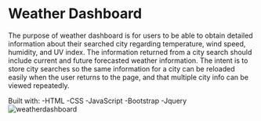 # Weather Dashboard
The purpose of weather dashboard is for users to be able to obtain detailed information about their searched city regarding temperature, wind speed, humidity, and UV index.
The information returned from a city search should include current and future forecasted weather information.
The intent is to store city searches so the same information for a city can be reloaded easily when the user returns to the page, and that multiple city info can be viewed 
repeatedly.

Built with: 
-HTML
-CSS
-JavaScript
-Bootstrap
-Jquery
![weatherdashboard](https://user-images.githubusercontent.com/79176079/126201171-3d19cbed-1a58-45e4-b227-fed9d8ae40d7.PNG)
